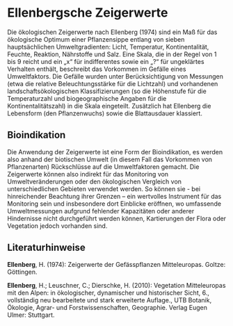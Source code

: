 # Ellenbergsche Zeigerwerte

Die ökologischen Zeigerwerte nach Ellenberg (1974) sind ein Maß für das ökologische Optimum einer Pflanzensippe entlang von sieben hauptsächlichen Umweltgradienten: Licht, Temperatur, Kontinentalität, Feuchte, Reaktion, Nährstoffe und Salz. Eine Skala, die in der Regel von 1 bis 9 reicht und ein „x“ für indifferentes sowie ein „?“ für ungeklärtes Verhalten enthält, beschreibt das Vorkommen im Gefälle eines Umweltfaktors. Die Gefälle wurden unter Berücksichtigung von Messungen (etwa die relative Beleuchtungsstärke für die Lichtzahl) und vorhandenen landschaftsökologischen Klassifizierungen (so die Höhenstufe für die Temperaturzahl und biogeographische Angaben für die Kontinentalitätszahl) in die Skala eingeteilt. Zusätzlich hat Ellenberg die Lebensform (den Pflanzenwuchs) sowie die Blattausdauer klassiert.

## Bioindikation

Die Anwendung der Zeigerwerte ist eine Form der Bioindikation, es werden also anhand der biotischen Umwelt (in diesem Fall das Vorkommen von Pflanzenarten) Rückschlüsse auf die Umweltfaktoren gemacht. Die Zeigerwerte können also indirekt für das Monitoring von Umweltveränderungen oder den ökologischen Vergleich von unterschiedlichen Gebieten verwendet werden. So können sie - bei hinreichender Beachtung ihrer Grenzen – ein wertvolles Instrument für das Monitoring sein und insbesondere dort Einblicke eröffnen, wo umfassende Umweltmessungen aufgrund fehlender Kapazitäten oder anderer Hindernisse nicht durchgeführt werden können, Kartierungen der Flora oder Vegetation jedoch vorhanden sind.

## Literaturhinweise

**Ellenberg**, H. (1974): Zeigerwerte der Gefässpflanzen Mitteleuropas. Goltze: Göttingen.

**Ellenberg**, H.; Leuschner, C.; Dierschke, H. (2010): Vegetation Mitteleuropas mit den Alpen: in ökologischer, dynamischer und historischer Sicht, 6., vollständig neu bearbeitete und stark erweiterte Auflage., UTB Botanik, Ökologie, Agrar- und Forstwissenschaften, Geographie. Verlag Eugen Ulmer: Stuttgart.
